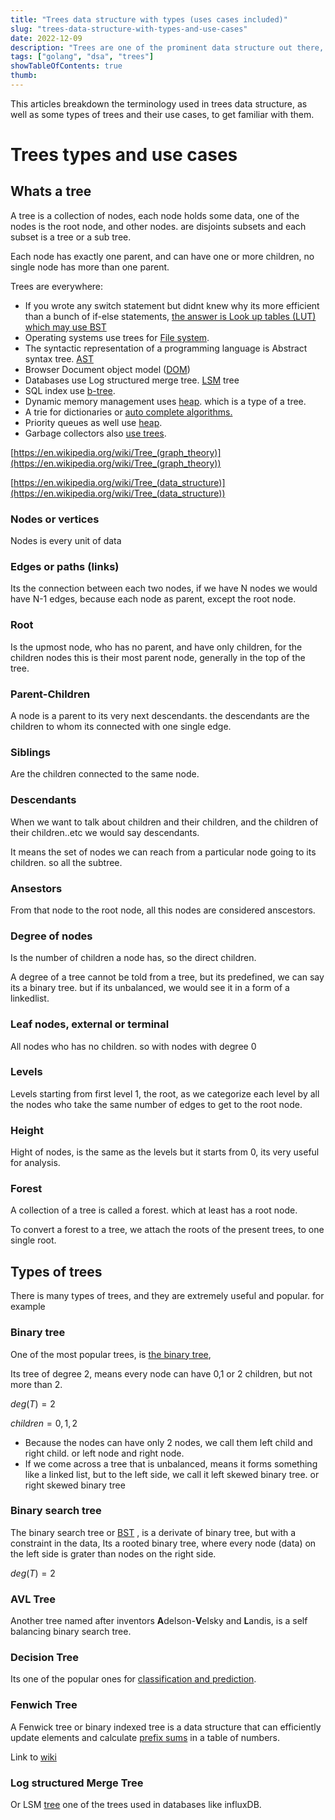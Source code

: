 ```yaml
---
title: "Trees data structure with types (uses cases included)"
slug: "trees-data-structure-with-types-and-use-cases"
date: 2022-12-09
description: "Trees are one of the prominent data structure out there, lets learn them step by step."
tags: ["golang", "dsa", "trees"]
showTableOfContents: true
thumb:
---
```


This articles breakdown the terminology used in trees data structure, as well as some types of trees and their use cases, to get familiar with them.

<!--more-->

# Trees types and use cases
## Whats a tree

A tree is a collection of nodes, each node holds some data, one of the nodes is the root node, and other nodes. are disjoints subsets and each subset is a tree or a sub tree.

Each node has exactly one parent, and can have one or more children, no single node has more than one parent.

Trees are everywhere:

- If you wrote any switch statement but didnt knew why its more efficient than a bunch of if-else statements, [the answer is Look up tables (LUT) which may use BST](https://en.wikipedia.org/wiki/Lookup_table)
- Operating systems use trees for [File system](https://en.wikipedia.org/wiki/File_system).
- The syntactic representation of a programming language is Abstract syntax tree. [AST](https://en.wikipedia.org/wiki/Abstract_syntax_tree)
- Browser Document object model ([DOM](https://en.wikipedia.org/wiki/Document_Object_Model))
- Databases use Log structured merge tree. [LSM](https://en.wikipedia.org/wiki/Log-structured_merge-tree) tree
- SQL index use [b-tree](https://en.wikipedia.org/wiki/B%2B_tree).
- Dynamic memory management uses [heap](https://en.wikipedia.org/wiki/Memory_management#Dynamic_memory_allocation). which is a type of a tree.
- A trie for dictionaries or [auto complete algorithms.](https://www.geeksforgeeks.org/auto-complete-feature-using-trie/)
- Priority queues as well use [heap](https://www.geeksforgeeks.org/priority-queue-using-binary-heap/).
- Garbage collectors also [use trees](https://en.wikipedia.org/wiki/Tracing_garbage_collection).

[https://en.wikipedia.org/wiki/Tree_(graph_theory)](https://en.wikipedia.org/wiki/Tree_(graph_theory))

[https://en.wikipedia.org/wiki/Tree_(data_structure)](https://en.wikipedia.org/wiki/Tree_(data_structure))

### Nodes or vertices

Nodes is every unit of data

### Edges or paths (links)

Its the connection between each two nodes, if we have N nodes we would have N-1 edges, because each node as parent, except the root node.

### Root

Is the upmost node, who has no parent, and have only children,  for the children nodes this is their most parent node, generally in the top of the tree.

### Parent-Children

A node is a parent to its very next descendants. the descendants are the children to whom its connected with one single edge.

### Siblings

Are the children connected to the same node.

### Descendants

When we want to talk about children and their children, and the children of their children..etc we would say descendants.

It means the set of nodes we can reach from a particular node going to its children. so all the subtree.

### Ansestors

From that node to the root node, all this nodes are considered anscestors.

### Degree of nodes

Is the number of children a node has, so the direct children.

A degree of a tree cannot be told from a tree, but its predefined, we can say its a binary tree. but if its unbalanced, we would see it in a form of a linkedlist.

### Leaf nodes, external or terminal

All nodes who has no children. so with nodes with degree 0

### Levels

Levels starting from first level 1, the root, as we categorize each level by all the nodes who take the same number of edges to get to the root node.

### Height

Hight of nodes, is the same as the levels but it starts from 0, its very useful for analysis.

### Forest

A collection of a tree is called a forest. which at least has a root node.

To convert a forest to a tree, we attach the roots of the present trees, to one single root.

## Types of trees

There is many types of trees, and they are extremely useful and popular. for example

### Binary tree

One of the most popular trees, is [the binary tree](https://en.wikipedia.org/wiki/Binary_tree),

Its tree of degree 2, means every node can have 0,1 or 2 children, but not more than 2.

$deg(T)=2$

$children={{0,1,2}}$

- Because the nodes can have only 2 nodes, we call them left child and right child. or left node and right node.
- If we come across a tree that is unbalanced, means it forms something like a linked list, but to the left side, we call it left skewed binary tree. or right skewed binary tree

### Binary search tree

The binary search tree or [BST](https://en.wikipedia.org/wiki/Binary_search_tree) , is a derivate of binary tree, but with a constraint in the data, Its a rooted binary tree, where every node (data) on the left side is grater than nodes on the right side.

$deg(T)=2$

### AVL Tree

Another tree named after inventors **A**delson-**V**elsky and **L**andis, is a self balancing binary search tree.

### Decision Tree

Its one of the popular ones for [classification and prediction](https://www.geeksforgeeks.org/decision-tree/).

### Fenwich Tree

A Fenwick tree or binary indexed tree is a data structure that can efficiently update elements and calculate [prefix sums](https://en.wikipedia.org/wiki/Prefix_sum) in a table of numbers.

Link to [wiki](https://en.wikipedia.org/wiki/Fenwick_tree)

### Log structured Merge Tree

Or LSM [tree](https://en.wikipedia.org/wiki/Log-structured_merge-tree)  one of the trees used in databases like influxDB.

